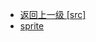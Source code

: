 - [返回上一级 [src]](page/web前端/视频相关/plyr/plyr-3.7.8/src/)
- [sprite](page/web前端/视频相关/plyr/plyr-3.7.8/src/sprite/)
